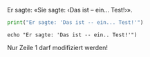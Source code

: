 Er sagte: «Sie sagte: ‹Das ist – ein… Test!›».

```python
print("Er sagte: 'Das ist -- ein... Test!'")
```

    echo "Er sagte: 'Das ist -- ein.. Test!'")

Nur Zeile 1 darf modifiziert werden!
